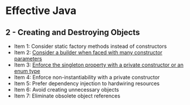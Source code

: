 Effective Java
==============

2 - Creating and Destroying Objects
-----------------------------------

* Item 1: Consider static factory methods instead of constructors
* Item 2: [Consider a builder when faced with many constructor parameters](
src/main/java/learn/effjava/p02createdestroy/item002builder)
* Item 3: [Enforce the singleton property with a private constructor or an enum type](
src/main/java/learn/effjava/p02createdestroy/item003singleton)
* Item 4: Enforce non-instantiability with a private constructor
* Item 5: Prefer dependency injection to hardwiring resources
* Item 6: Avoid creating unnecessary objects
* Item 7: Eliminate obsolete object references
